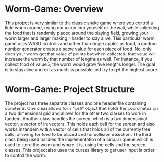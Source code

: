 # Worm-Game: Overview
This project is very similar to the classic snake game where you control a little worm around, trying not to run into yourself or the wall, while collecting the food that is randomly placed around the playing field, growing your worm larger and larger making it harder to stay alive. This particular worm game uses WASD controls and rather than single apples as food, a random number generator creates a score value for each piece of food. Not only does your worm get that value of points but when collected, that value will increase the worm by that number of lengths as well. For Instance, if you collect food of value 5, the worm would grow five lengths longer. The goal is to stay alive and eat as much as possible and try to get the highest score.

# Worm-Game: Project Structure
The project has three separate classes and one header file containing constants. One class allows for a "cell" object that holds the coordinates on a two dimensional grid and allows for the other two classes to work in tandem. Another class handles the screen, which is a two dimensional vector, a vector of int vectors. This holds each cell for the screen and also works in tandem with a vector of cells that holds all of the currently free cells, allowing for food to be placed and for collision detection. The third class being used handles the implementation of a circular queue which is used to store the worm and where it is, using the cells and the screen classes. This project also uses the curses library to get user input in order to control the worm.
